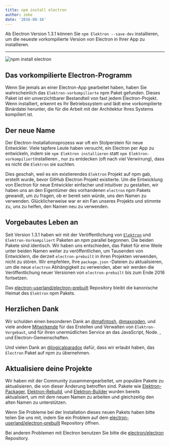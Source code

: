 ```yaml
---
title: npm install electron
author: zeke
date: '2016-08-16'
---
```


Ab Electron Version 1.3.1 können Sie `npm Elektron --save-dev` installieren, um die neueste vorkompilierte Version von Electron in Ihrer App zu installieren.

---

![npm install electron](https://cloud.githubusercontent.com/assets/378023/17259327/3e3196be-55cb-11e6-8156-525e9c45e66e.png)

## Das vorkompilierte Electron-Programm

Wenn Sie jemals an einer Electron-App gearbeitet haben, haben Sie wahrscheinlich das `Elektron-vorkompilierte` npm Paket gefunden. Dieses Paket ist ein unverzichtbarer Bestandteil von fast jedem Electron-Projekt. Wenn installiert, erkennt es Ihr Betriebssystem und lädt eine vorkompilierte Binärdatei herunter, die für die Arbeit mit der Architektur Ihres Systems kompiliert ist.

## Der neue Name

Der Electron-Installationsprozess war oft ein Stolperstein für neue Entwickler. Viele tapfere Leute haben versucht, ein Electron per App zu entwickeln, indem sie `npm Elektron installieren` statt `npm Elektron-vorkompiliert`installieren , nur zu entdecken (oft nach viel Verwirrung), dass es nicht die `Elektron` sie suchten.

Dies geschah, weil es ein existierendes `Elektron` Projekt auf npm gab, erstellt wurde, bevor GitHub Electron Projekt existierte. Um die Entwicklung von Electron für neue Entwickler einfacher und intuitiver zu gestalten, wir haben uns an den Eigentümer des vorhandenen `electron` npm Pakets gewandt, um zu fragen, ob er bereit sein würde, uns den Namen zu verwenden. Glücklicherweise war er ein Fan unseres Projekts und stimmte zu, uns zu helfen, den Namen neu zu verwenden.

## Vorgebautes Leben an

Seit Version 1.3.1 haben wir mit der Veröffentlichung von [`Elektron`](https://www.npmjs.com/package/electron) und `Elektron-Vorkompiliert` Paketen an npm parallel begonnen. Die beiden Pakete sind identisch. Wir haben uns entschieden, das Paket für eine Weile unter beiden Namen weiter zu veröffentlichen, um Tausenden von Entwicklern, die derzeit `electron-prebuilt` in ihren Projekten verwenden, nicht zu stören. Wir empfehlen, Ihre `package.json` -Dateien zu aktualisieren, um die neue `electron` Abhängigkeit zu verwenden, aber wir werden die Veröffentlichung neuer Versionen von `electron-prebuilt` bis zum Ende 2016 fortsetzen.

Das [electron-userland/electron-prebuilt](https://github.com/electron-userland/electron-prebuilt) Repository bleibt die kanonische Heimat des `Elektron` npm Pakets.

## Herzlichen Dank

Wir schulden einen besonderen Dank an [@mafintosh](https://github.com/mafintosh), [@maxogden](https://github.com/maxogden), und viele andere [Mitwirkende](https://github.com/electron-userland/electron-prebuilt/graphs/contributors) für das Erstellen und Verwalten von `Elektron-Vorgebaut`, und für ihren unermüdlichen Service an das JavaScript, Node. , und Electron-Gemeinschaften.

Und vielen Dank an [@logicalparadox](https://github.com/logicalparadox) dafür, dass wir erlaubt haben, das `Electron` Paket auf npm zu übernehmen.

## Aktualisiere deine Projekte

Wir haben mit der Community zusammengearbeitet, um populäre Pakete zu aktualisieren, die von dieser Änderung betroffen sind. Pakete wie [Elektron-Packager](https://github.com/electron-userland/electron-packager), [Elektron-Rebuild](https://github.com/electron/electron-rebuild), und [Elektron-Builder](https://github.com/electron-userland/electron-builder) wurden bereits aktualisiert, um mit dem neuen Namen zu arbeiten und gleichzeitig den alten Namen zu unterstützen.

Wenn Sie Probleme bei der Installation dieses neuen Pakets haben bitte teilen Sie uns mit, indem Sie ein Problem auf dem [electron-userland/electron-prebuilt](https://github.com/electron-userland/electron-prebuilt/issues) Repository öffnen.

Bei anderen Problemen mit Electron benutzen Sie bitte die [electron/electron](https://github.com/electron/electron/issues) Repository.

